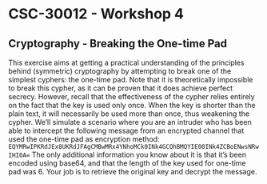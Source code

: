 # CSC-30012 - Workshop 4

## Cryptography - Breaking the One-time Pad

This exercise aims at getting a practical understanding of the principles behind (symmetric) cryptography by attempting to break one of the simplest cyphers: the one-time pad.
Note that it is theoretically impossible to break this cypher, as it can be proven that it does achieve perfect secrecy. However, recall that the effectiveness of the cypher relies entirely on the fact that the key is used only once. When the key is shorter than the plain text, it will necessarily be used more than once, thus weakening the cypher.
We’ll simulate a scenario where you are an intruder who has been able to intercept the following message from an encrypted channel that used the one-time pad as encryption method:
```EQYMRwIPKRdJEx8UKRdJFAgCMBwMRx4YNhoMCk0INk4GCQhBMQYIE00INk4ZCBoENwsNRwIHI0A=```
The only additional information you know about it is that it’s been encoded using base64, and that the length of the key used for one-time pad was 6.
Your job is to retrieve the original key and decrypt the message.
